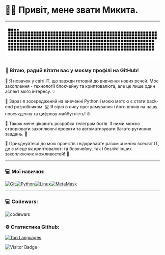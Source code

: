 
# 💙💛 Привіт, мене звати Микита.

---

<p align="center">
 <img width="600" src="assets/github-snake.svg" alt="snake"/>
</p>

### 👋 Вітаю, радий вітати вас у моєму профілі на GitHub!

🚀 Я новачок у світі IT, що завжди готовий до вивчення нових речей. Моє захоплення - технології блокчейну та криптовалюта, але це лише один аспект мого інтересу. 💡

🐍 Зараз я зосереджений на вивченні Python і моєю метою є стати back-end розробником. 💻 Я вірю в силу програмування і його вплив на нашу повсякденну та цифрову майбутність! 🌐

🤖 Також мене цікавить розробка телеграм ботів. З ними можна створювати захоплюючі проекти та автоматизувати багато рутинних завдань. 🔗

👀 Приєднуйтеся до моїх проектів і відкривайте разом зі мною всесвіт IT, де є місце як криптовалюті та блокчейну, так і безлічі інших захоплюючих можливостей! 🌟

---

### 💻 Мої навички:

<p align="left">
<a href="https://git-scm.com/" target="_blank" rel="noreferrer"><img src="https://raw.githubusercontent.com/danielcranney/readme-generator/main/public/icons/skills/git-colored.svg" width="36" height="36" alt="Git" /></a><a href="https://www.python.org/" target="_blank" rel="noreferrer"><img src="https://raw.githubusercontent.com/danielcranney/readme-generator/main/public/icons/skills/python-colored.svg" width="36" height="36" alt="Python" /></a><a href="https://www.linux.org" target="_blank" rel="noreferrer"><img src="https://raw.githubusercontent.com/danielcranney/readme-generator/main/public/icons/skills/linux-colored.svg" width="36" height="36" alt="Linux" /></a><a href="https://metamask.io/" target="_blank" rel="noreferrer"><img src="https://raw.githubusercontent.com/danielcranney/readme-generator/main/public/icons/skills/metamask-colored.svg" width="36" height="36" alt="MetaMask" /></a></p>

---

### 💻 Codewars:

![codewars](https://www.codewars.com/users/CyberPsychoPlus/badges/large)

### ⚙️ Статистика Github:

<a href="https://github.com/CyberPsychoPlus " align="left"><img src="https://github-readme-stats.vercel.app/api/top-langs/?username=CyberPsychoPlus &langs_count=10&title_color=ffffff&text_color=ffffff&icon_color=6366f1&bg_color=181824&hide_border=true&locale=en&custom_title=Top%20%Languages" alt="Top Languages" /></a>

![Visitor Badge](https://visitor-badge.laobi.icu/badge?page_id=CyberPsychoPlus)
